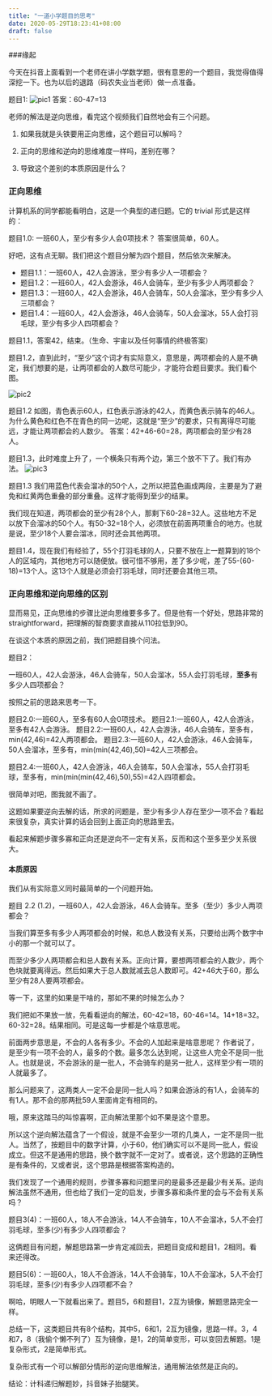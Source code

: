 ```yaml
---
title: "一道小学题目的思考"
date: 2020-05-29T18:23:41+08:00
draft: false
---
```


###缘起

今天在抖音上面看到一个老师在讲小学数学题，很有意思的一个题目，我觉得值得深挖一下。也为以后的退路（码农失业当老师）做一点准备。

题目1:
![pic1](https://blog.dev.ug/pics/pre.liminary.1.jpeg)
答案：60-47=13

老师的解法是逆向思维，看完这个视频我们自然地会有三个问题。

1. 如果我就是头铁要用正向思维，这个题目可以解吗？

2. 正向的思维和逆向的思维难度一样吗，差别在哪？

3. 导致这个差别的本质原因是什么？

### 正向思维

计算机系的同学都能看明白，这是一个典型的递归题。它的 trivial 形式是这样的：

题目1.0: 一班60人，至少有多少人会0项技术？
答案很简单，60人。

好吧，这有点无聊。我们把这个题目分解为四个题目，然后依次来解决。

- 题目1.1：一班60人，42人会游泳，至少有多少人一项都会？
- 题目1.2：一班60人，42人会游泳，46人会骑车，至少有多少人两项都会？
- 题目1.3：一班60人，42人会游泳，46人会骑车，50人会溜冰，至少有多少人三项都会？
- 题目1.4：一班60人，42人会游泳，46人会骑车，50人会溜冰，55人会打羽毛球，至少有多少人四项都会？

题目1.1，答案42，结束。（生命、宇宙以及任何事情的终极答案）

题目1.2，直到此时，“至少”这个词才有实际意义，意思是，两项都会的人是不确定，我们想要的是，让两项都会的人数尽可能少，才能符合题目要求。我们看个图。

![pic2](https://blog.dev.ug/pics/pre.liminary.2.jpeg)

题目1.2
如图，青色表示60人，红色表示游泳的42人，而黄色表示骑车的46人。为什么黄色和红色不在青色的同一边呢，这就是“至少”的要求，只有离得尽可能远，才能让两项都会的人数少。
答案：42+46-60=28，两项都会的至少有28人。

题目1.3，此时难度上升了，一个横条只有两个边，第三个放不下了。我们有办法。
![pic3](https://blog.dev.ug/pics/pre.liminary.3.jpeg)

题目1.3
我们用蓝色代表会溜冰的50个人，之所以把蓝色画成两段，主要是为了避免和红黄两色重叠的部分重叠。这样才能得到至少的结果。

我们现在知道，两项都会的至少有28个人，那剩下60-28=32人。这些地方不足以放下会溜冰的50个人。有50-32=18个人，必须放在前面两项重合的地方。也就是说，至少18个人要会溜冰，同时还会其他两项。

题目1.4，现在我们有经验了，55个打羽毛球的人，只要不放在上一题算到的18个人的区域内，其他地方可以随便放。很可惜不够用，差了多少呢，差了55-(60-18)=13个人。这13个人就是必须会打羽毛球，同时还要会其他三项。

### 正向思维和逆向思维的区别

显而易见，正向思维的步骤比逆向思维要多多了。但是他有一个好处，思路非常的 straightforward，把理解的智商要求直接从110拉低到90。

在谈这个本质的原因之前，我们把题目换个问法。

题目2：

一班60人，42人会游泳，46人会骑车，50人会溜冰，55人会打羽毛球，**至多**有多少人四项都会？

按照之前的思路来思考一下。

题目2.0:一班60人，至多有60人会0项技术。
题目2.1:一班60人，42人会游泳，至多有42人会游泳。
题目2.2:一班60人，42人会游泳，46人会骑车，至多有，min(42,46)=42人两项都会。
题目2.3:一班60人，42人会游泳，46人会骑车，50人会溜冰，至多有，min(min(42,46),50)=42人三项都会。

题目2.4:一班60人，42人会游泳，46人会骑车，50人会溜冰，55人会打羽毛球，至多有，min(min(min(42,46),50),55)=42人四项都会。

很简单对吧，图我就不画了。

这题如果要逆向去解的话，所求的问题是，至少有多少人存在至少一项不会？看起来很复杂，真实计算的话会回到上面正向的思路里去。

看起来解题步骤多寡和正向还是逆向不一定有关系，反而和这个至多至少关系很大。

#### 本质原因

我们从有实际意义同时最简单的一个问题开始。

题目 2.2 (1.2)，一班60人，42人会游泳，46人会骑车。至多（至少）多少人两项都会？

当我们算至多有多少人两项都会的时候，和总人数没有关系，只要给出两个数字中小的那一个就可以了。

而至少多少人两项都会和总人数有关系。正向计算，要想两项都会的人数少，两个色块就要离得远。然后如果大于总人数就减去总人数即可。42+46大于60，那么至少有28人要两项都会。

等一下，这里的如果是干啥的，那如不果的时候怎么办？

我们把如不果放一放，先看看逆向的解法，60-42=18，60-46=14。14+18=32。60-32=28。结果相同。可是这每一步都是个啥意思呢。

前面两步意思是，不会的人各有多少。不会的人加起来是啥意思呢？ 作者说了，是至少有一项不会的人，最多的个数。最多怎么达到呢，让这些人完全不是同一批人。也就是说，不会游泳的是一批人，不会骑车的是另一批人，这样至少有一项的人就最多了。

那么问题来了，这两类人一定不会是同一批人吗？如果会游泳的有1人，会骑车的有1人。那不会的那两批59人里面肯定有相同的。

哦，原来这踏马的叫惊喜啊，正向解法里那个如不果是这个意思。

所以这个逆向解法蕴含了一个假设，就是不会至少一项的几类人，一定不是同一批人。当然了，按题目中的数字计算，小于60，他们确实可以不是同一批人，假设成立。但这不是通用的思路，换个数字就不一定对了。或者说，这个思路的正确性是有条件的，又或者说，这个思路是根据答案构造的。

我们发现了一个通用的规则，步骤多寡和问题里问的是最多还是最少有关系。逆向解法虽然不通用，但也给了我们一定的启发，步骤多寡和条件里的会与不会有关系吗？

题目3(4)：一班60人，18人不会游泳，14人不会骑车，10人不会溜冰，5人不会打羽毛球，至多(少)有多少人四项都会？

这俩题目有问题，解题思路第一步肯定减回去，把题目变成和题目1，2相同。看来还得改。

题目5(6)：一班60人，18人不会游泳，14人不会骑车，10人不会溜冰，5人不会打羽毛球，至多(少)有多少人四项都不会？

啊哈，明眼人一下就看出来了。题目5，6和题目1，2互为镜像，解题思路完全一样。

总结一下，这类题目共有8个结构，其中5，6和1，2互为镜像，思路一样。3，4和7，8（我偷个懒不列了）互为镜像，是1，2的简单变形，可以变回去解题。1是复杂形式，2是简单形式。

复杂形式有一个可以解部分情形的逆向思维解法，通用解法依然是正向的。

结论：计科递归解题妙，抖音妹子抬腿笑。
